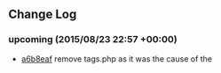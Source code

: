 ## Change Log

### upcoming (2015/08/23 22:57 +00:00)
- [a6b8eaf](https://github.com/pattonwebz/best-reloaded-bootstrap-theme/commit/a6b8eaf82ffe255ede527ab3393d646ffb8ac504) remove tags.php as it was the cause of the <title> theme-check fail (@pattonwebz)
- [4771c83](https://github.com/pattonwebz/best-reloaded-bootstrap-theme/commit/4771c834b4b03240673c1c36dcee11cc447eada8) Add 'title-tag' support will fallback for old versions (@pattonwebz)
- [1368759](https://github.com/pattonwebz/best-reloaded-bootstrap-theme/commit/1368759bd3a7220ed067ed237be5f400eb7b1ea6) ran grunt to recompile changes to stylesheet (@pattonwebz)
- [efc942b](https://github.com/pattonwebz/best-reloaded-bootstrap-theme/commit/efc942b33c58f3571b05593e37ef488d70064ee5) Styled .sticky with a :before (@pattonwebz)
- [a0cabc9](https://github.com/pattonwebz/best-reloaded-bootstrap-theme/commit/a0cabc9cce9309ae82ec59d2cd03540b2fa3f60a) Wrap the_author_link() with .bypostauthor and add styles (@pattonwebz)
- [630388d](https://github.com/pattonwebz/best-reloaded-bootstrap-theme/commit/630388d4e9f974c30f12dbee5b092747e5c5acbd) Applied .wp-caption styles to .gallery-caption (@pattonwebz)
- [abf8142](https://github.com/pattonwebz/best-reloaded-bootstrap-theme/commit/abf814231f3f9ee1db7fbae8c7186cc7ec658322) Added styles for .screen-reader-text (@pattonwebz)
- [c15d898](https://github.com/pattonwebz/best-reloaded-bootstrap-theme/commit/c15d8985aaf94dc9eb433b67bec22051691af533) Corrected Theme Name in style.less and Version number, ran grunt to recompile (@pattonwebz)
- [859294c](https://github.com/pattonwebz/best-reloaded-bootstrap-theme/commit/859294cc09a24de919d34b38bac75fd6ebbfb496) correct misplaced single quote in custom-posts.php (@pattonwebz)
- [79a7d70](https://github.com/pattonwebz/best-reloaded-bootstrap-theme/commit/79a7d706658afa1f5464d4d32b07ed3b1c6ba97e) change textdomain in options framework to match theme textdomain (@pattonwebz)
- [49e3569](https://github.com/pattonwebz/best-reloaded-bootstrap-theme/commit/49e35690e9d301931e73de4b0a6bb8c44ae1091c) Added a textdomain to strings that were already translatable in custom-posts.php file (@pattonwebz)
- [b795b64](https://github.com/pattonwebz/best-reloaded-bootstrap-theme/commit/b795b64aefacb789a5b680507207cd70bd27b226) add customizer sections for home, header, footer... expose some more options to the customizer (@pattonwebz)
- [fb794b7](https://github.com/pattonwebz/best-reloaded-bootstrap-theme/commit/fb794b7d9a39d8aa000234508b95841b10507718) make a new section in customizer for the header settings (@pattonwebz)
- [ccada47](https://github.com/pattonwebz/best-reloaded-bootstrap-theme/commit/ccada470bd17e8ca66594e38646cdd748759d4bc) add options to the customizer to handle the custom header section (@pattonwebz)
- [1dd21fb](https://github.com/pattonwebz/best-reloaded-bootstrap-theme/commit/1dd21fb1e37f09d02877424634998d8c710c502b) Assign keys to each of the options in options.php (@pattonwebz)
- [aeffdc8](https://github.com/pattonwebz/best-reloaded-bootstrap-theme/commit/aeffdc84d14e0d63639c8b458a1ef9bc390069c1) add a setting that uses 'textarea' (@pattonwebz)
- [0cd5f34](https://github.com/pattonwebz/best-reloaded-bootstrap-theme/commit/0cd5f34f73ed6f50deb9a500a8437809df4090b5) add class to handle textarea types in customizer (@pattonwebz)
- [9d86aba](https://github.com/pattonwebz/best-reloaded-bootstrap-theme/commit/9d86abab2a0e1e99344820ab1f62f1f4998ffd98) adjusted padding on .featured-bar-post to match alignment with other elements nearby (@pattonwebz)
- [be009f2](https://github.com/pattonwebz/best-reloaded-bootstrap-theme/commit/be009f2524bab1e8e8ef31a28eefc9b8101645b5) recomplied styles and readded grunt-github-changelog (@pattonwebz)
- [ef1d4aa](https://github.com/pattonwebz/best-reloaded-bootstrap-theme/commit/ef1d4aa3179eb4778462c485beb3a73136ef61d6) updated styles for slider in less files (@pattonwebz)
- [9d794fa](https://github.com/pattonwebz/best-reloaded-bootstrap-theme/commit/9d794fa098aa65fc36795e263a6619cbef2db841) fix incorrectly named functions so excerpts appear on homepage again (@pattonwebz)
- [365acc0](https://github.com/pattonwebz/best-reloaded-bootstrap-theme/commit/365acc0e6d97d23bb1945013f6c1e043be118e8b) update prefix for customizer settings (@pattonwebz)
- [c42d30e](https://github.com/pattonwebz/best-reloaded-bootstrap-theme/commit/c42d30e9c449255093dc2722391482ee557cb7ad) update namespace of theme in options.php (@pattonwebz)
- [d6e1fe5](https://github.com/pattonwebz/best-reloaded-bootstrap-theme/commit/d6e1fe5b71ec06a7a345c7d720a5542629a66a95) updated to latest theme options framework (@pattonwebz)
- [76f5e74](https://github.com/pattonwebz/best-reloaded-bootstrap-theme/commit/76f5e74c379fdc7973ed6e064b59bf4f890b670d) Revert "change options section name and title" (@pattonwebz)
- [e5f4eda](https://github.com/pattonwebz/best-reloaded-bootstrap-theme/commit/e5f4eda15b2c267a68ce5452243077f30a3af953) change options section name and title (@pattonwebz)
- [182b6d2](https://github.com/pattonwebz/best-reloaded-bootstrap-theme/commit/182b6d25743dbea38b8f367dadf79662dffa2662) debugging (@pattonwebz)
- [526ff2e](https://github.com/pattonwebz/best-reloaded-bootstrap-theme/commit/526ff2e7399f7a5cd0643b787d61875a1f5a09c2) debugging (@pattonwebz)
- [425f4cc](https://github.com/pattonwebz/best-reloaded-bootstrap-theme/commit/425f4cc718a8e0c8543c63e5dd8dab6b4ecb850a) debugging (@pattonwebz)
- [ef6e29a](https://github.com/pattonwebz/best-reloaded-bootstrap-theme/commit/ef6e29ab4f1c04029c3b799bfa14de3f929b33dd) add another checkbox to customizer for bestreloaded_display_header_banner_area (@pattonwebz)
- [b9c2b1b](https://github.com/pattonwebz/best-reloaded-bootstrap-theme/commit/b9c2b1bcb7e0e643e4f5e6ab919529e844b05320) add bestreloaded_intro_text to the custmizer (@pattonwebz)
- [dec5a9f](https://github.com/pattonwebz/best-reloaded-bootstrap-theme/commit/dec5a9f3642bece448e4713ef5023b9adda98871) add a function that pairs with the WP customizer to expose theme options there (@pattonwebz)
- [999efb3](https://github.com/pattonwebz/best-reloaded-bootstrap-theme/commit/999efb368d4bd8ea943504c349bd12d38af8f8c2) require_once the options.php file directly (@pattonwebz)
- [c797f2a](https://github.com/pattonwebz/best-reloaded-bootstrap-theme/commit/c797f2a061805a6f80104d5df67fb904fb7df684) add a key to bestreloaded_display_intro_text so it's easier to identify in the vustomizer (@pattonwebz)
- [41d7357](https://github.com/pattonwebz/best-reloaded-bootstrap-theme/commit/41d7357a8056e980d264f20c02c8d1bd54721d44) add githubChanges grunt task and auto generated changelog from github (@pattonwebz)
- [559c6bc](https://github.com/pattonwebz/best-reloaded-bootstrap-theme/commit/559c6bc159aa2877cee0ae820ffbae4e9a9158f1) update z-index on #social-block so it's above the rest of the elements (@pattonwebz)
- [96ef869](https://github.com/pattonwebz/best-reloaded-bootstrap-theme/commit/96ef86949a3057a49b34742ae666a8bc9ad8ccf0) add some error checking around social float values (@pattonwebz)
- [c20689f](https://github.com/pattonwebz/best-reloaded-bootstrap-theme/commit/c20689f8e5f8fa0e1c2975f8d7aac7006dd59f22) corrected socialTop calculation to remove 50 instaed of add (@pattonwebz)
- [6ef4973](https://github.com/pattonwebz/best-reloaded-bootstrap-theme/commit/6ef49731cfd767e620dbb3a40dddd5510456a55c) correct variable from socialtop to socialTop (@pattonwebz)
- [bba1c31](https://github.com/pattonwebz/best-reloaded-bootstrap-theme/commit/bba1c31458945679ee0db45121e76ad36362b80f) set debug to true (@pattonwebz)
- [71819a1](https://github.com/pattonwebz/best-reloaded-bootstrap-theme/commit/71819a19235c1ef9d9549c622104851ce61fdac4) add some debug code to social-float code (@pattonwebz)
- [ca124e3](https://github.com/pattonwebz/best-reloaded-bootstrap-theme/commit/ca124e33ccb07292c30a8cfc3e0a143c99c3e524) add comments section styles (@pattonwebz)
- [863f61e](https://github.com/pattonwebz/best-reloaded-bootstrap-theme/commit/863f61edbcf1607c930f894e7faeaf90fbdedcd0) move social float code to js/scripts.js and update it (@pattonwebz)
- [c0c1b1a](https://github.com/pattonwebz/best-reloaded-bootstrap-theme/commit/c0c1b1a0fb02751cfd73e28a5f03bd8f2c0e54df) wrapped brackets around calculation for clarity (@pattonwebz)
- [616a0cc](https://github.com/pattonwebz/best-reloaded-bootstrap-theme/commit/616a0cc06ea8dd6fa1ba1dd6ea01505da741d8c9) add 50 to value getBoundingclientrect() provides (@pattonwebz)
- [b0bed1a](https://github.com/pattonwebz/best-reloaded-bootstrap-theme/commit/b0bed1aa7c7c45d0b17975bf1ed495a3af921edb) change to .getBoundingClientrect().top to get position of #social-block (@pattonwebz)
- [505b9a4](https://github.com/pattonwebz/best-reloaded-bootstrap-theme/commit/505b9a44cd3b0ddf0801a4e4077c3fed4e3e0091) change .affix top value to match vertical scroll of the social box (@pattonwebz)
- [8253571](https://github.com/pattonwebz/best-reloaded-bootstrap-theme/commit/82535711b9e32391b19f7ed37d3ceda49a785d40) change offset top position for debugging (@pattonwebz)
- [5fb0af8](https://github.com/pattonwebz/best-reloaded-bootstrap-theme/commit/5fb0af85dfd8ef48b6f34c5a21a6146aca1f7280) change .affix bottom:value (@pattonwebz)
- [3a54859](https://github.com/pattonwebz/best-reloaded-bootstrap-theme/commit/3a54859d1fab1238c42fcb16b3a477c915384af5) un-commented the .affix function offset in the footer.php file (@pattonwebz)
- [ba02227](https://github.com/pattonwebz/best-reloaded-bootstrap-theme/commit/ba0222785b20c628beda260ded989fc2a2d8f894) remove data-* attributes from #social-block markup (@pattonwebz)
- [0aee6c3](https://github.com/pattonwebz/best-reloaded-bootstrap-theme/commit/0aee6c330d1ca94b94391f0f4fda35396728f55d) recompile stylesheets (@pattonwebz)
- [4dd423f](https://github.com/pattonwebz/best-reloaded-bootstrap-theme/commit/4dd423fb58abb21a11c3582db3c245884c9ea5c3) apply positioning to #social-block.affix (@pattonwebz)
- [c0725ce](https://github.com/pattonwebz/best-reloaded-bootstrap-theme/commit/c0725ce1d9ed2ea70c9dede11fe3cd344a28a029) recomplied styles (@pattonwebz)
- [3054763](https://github.com/pattonwebz/best-reloaded-bootstrap-theme/commit/305476357337de36493c5a25b7512e0f80802813) changed styles for featured bar and .hero-p (@pattonwebz)
- [e020434](https://github.com/pattonwebz/best-reloaded-bootstrap-theme/commit/e020434ffa7b8814931d580c60d25fd2717851b0) wrap a conditonal around post opening featured area to test if it would have content (@pattonwebz)
- [73f025a](https://github.com/pattonwebz/best-reloaded-bootstrap-theme/commit/73f025a1f32f6e3c612e794387a021f4d6ac8f14) fixed namespaced function calls (@pattonwebz)
- [1fb6ddc](https://github.com/pattonwebz/best-reloaded-bootstrap-theme/commit/1fb6ddcb168fdddf49ed8d962f97023bc5c51b9f) forgot to save this file before last commit (@pattonwebz)
- [393fe6d](https://github.com/pattonwebz/best-reloaded-bootstrap-theme/commit/393fe6db401d6354076542cad3e3a57f2b917855) namespace many of the function names in the functions.php and /inc/*.php files (@pattonwebz)
- [3828c07](https://github.com/pattonwebz/best-reloaded-bootstrap-theme/commit/3828c0736c4c038887539fbb7bcbdb886f2ec135) changed option name for header image checkbox to reflect it's purpose better (@pattonwebz)
- [4804ad8](https://github.com/pattonwebz/best-reloaded-bootstrap-theme/commit/4804ad8a294b7a2f329b21eb4423ed68b94b970e) made sure that all options are namespaced with theme name (@pattonwebz)
- [296ddf7](https://github.com/pattonwebz/best-reloaded-bootstrap-theme/commit/296ddf7de495fadde467a5f80ef54d76799e0e9f) fixed typo in .footer-bottom, reduced .widget-title bottom-margin in footer (@pattonwebz)
- [eb0268c](https://github.com/pattonwebz/best-reloaded-bootstrap-theme/commit/eb0268c9343063aad663fe153302fe0dd0cce27d) made widget list styles more efficient (@pattonwebz)
- [59efefe](https://github.com/pattonwebz/best-reloaded-bootstrap-theme/commit/59efefe3fac30c14de7e6246d32f7cc6a8c43bbf) add a new mixin to remove row margins, (@pattonwebz)
- [d5f9680](https://github.com/pattonwebz/best-reloaded-bootstrap-theme/commit/d5f96807e9d5b0f25e14e4004a160c932a4edc57) added missing } to widgets.less, recomplied css (@pattonwebz)
- [549e1c0](https://github.com/pattonwebz/best-reloaded-bootstrap-theme/commit/549e1c00ea8562749a5b50ef8c8167badeb21fb1) Merge branch 'master' of github.com:pattonwebz/best-reloaded-bootstrap-theme into style-changes (@pattonwebz)
- [0adff31](https://github.com/pattonwebz/best-reloaded-bootstrap-theme/commit/0adff31113ecd31c7b99e7b44a169335e771d78e) adjust letter-spacing on headers (@pattonwebz)
- [5a1f5c0](https://github.com/pattonwebz/best-reloaded-bootstrap-theme/commit/5a1f5c0cc401863b748be1bacd1f8621aa6283f2) add new styles for footer widget area (@pattonwebz)
- [49698f0](https://github.com/pattonwebz/best-reloaded-bootstrap-theme/commit/49698f0095f14a130dd14f3ca1beb31222f2cf06) modified footer element classes (@pattonwebz)
- [7fe472b](https://github.com/pattonwebz/best-reloaded-bootstrap-theme/commit/7fe472baf6fd3397c8325e5401d4e994f8cfc162) adjusted classes applied to elements in the footer (@pattonwebz)
- [e7d5953](https://github.com/pattonwebz/best-reloaded-bootstrap-theme/commit/e7d5953f929daffe18e3db4d2099a634e2fbbb83) test changing value in embeded script in footer (@pattonwebz)
- [a55f02b](https://github.com/pattonwebz/best-reloaded-bootstrap-theme/commit/a55f02b538b342a7e4a53ee561db96ed19966759) add a :focus style to links in the sidebar (@pattonwebz)
- [c437ce7](https://github.com/pattonwebz/best-reloaded-bootstrap-theme/commit/c437ce777137b91ca7c8cd87e573ca30081f6dd3) Remove inline styles that WordPress adds alongside the default Recent Comments widget (@pattonwebz)
- [3061023](https://github.com/pattonwebz/best-reloaded-bootstrap-theme/commit/3061023f0271d101eae8dee1603c787faff23702) playing around with selector order with .less (@pattonwebz)
- [96ee3eb](https://github.com/pattonwebz/best-reloaded-bootstrap-theme/commit/96ee3ebd94942759cd0f3ef14fa177a694ca3894) featured-bar-post styles fixed for alignment, also widget changes (@pattonwebz)
- [dd85f3a](https://github.com/pattonwebz/best-reloaded-bootstrap-theme/commit/dd85f3a1034e8f5a380f2ba021b1260e338c4758) increase max size of .container for min-width:1200 (@pattonwebz)
- [7c52c0f](https://github.com/pattonwebz/best-reloaded-bootstrap-theme/commit/7c52c0f8362b459f861c304a55050065d742d02a) remove un-needed style rule (@pattonwebz)
- [ae4be6b](https://github.com/pattonwebz/best-reloaded-bootstrap-theme/commit/ae4be6be7a65b108b6b8c50230904153d3f70ac5) widget style fixes (@pattonwebz)
- [0312cf8](https://github.com/pattonwebz/best-reloaded-bootstrap-theme/commit/0312cf8edf709724c894c982e4c11ad59d86338d) widget style changes (@pattonwebz)
- [5548fba](https://github.com/pattonwebz/best-reloaded-bootstrap-theme/commit/5548fba5ba9ea60bd3b13450c6cfc7518ad5d11b) change .footer-site-title to #footer-site-title (@pattonwebz)
- [b5bef82](https://github.com/pattonwebz/best-reloaded-bootstrap-theme/commit/b5bef8292bdad16793240c2dfa816402e857bc4c) added some footer styles (@pattonwebz)
- [bb0edc1](https://github.com/pattonwebz/best-reloaded-bootstrap-theme/commit/bb0edc11f4950edb0843d20171ca0aee51060c19) added an #id to the site title in the footer (@pattonwebz)
- [768807f](https://github.com/pattonwebz/best-reloaded-bootstrap-theme/commit/768807f912fba13243f73f8536b0c9ab591ecc27) replace a single quote with double quote (@pattonwebz)
- [a0bcc0f](https://github.com/pattonwebz/best-reloaded-bootstrap-theme/commit/a0bcc0faedfbe35daf687e0def8389a257ef9a56) reorganize the classnames in the footer.php file (@pattonwebz)
- [7e5eec6](https://github.com/pattonwebz/best-reloaded-bootstrap-theme/commit/7e5eec62728e006254fdd6b15275ea33f54ac98f) add an #id to the main site footer (@pattonwebz)
- [0c61092](https://github.com/pattonwebz/best-reloaded-bootstrap-theme/commit/0c61092ca191954099575c559ee05dbfb2ceeda6) add some new .less files, reorganize some styles, add some new ones (@pattonwebz)
- [9b34a84](https://github.com/pattonwebz/best-reloaded-bootstrap-theme/commit/9b34a840f36953b94359398017e5165606c505e8) recompile css (@pattonwebz)
- [917b847](https://github.com/pattonwebz/best-reloaded-bootstrap-theme/commit/917b84730e7bdd5f837ae70c60d154a431b0ab1f) fix 2 typos in .less files (@pattonwebz)
- [eb1494f](https://github.com/pattonwebz/best-reloaded-bootstrap-theme/commit/eb1494f1ca432f4a52d0973a97b7ecf6fc211340) updated css files based on less files (@pattonwebz)
- [e756762](https://github.com/pattonwebz/best-reloaded-bootstrap-theme/commit/e756762b672f8fcb8b768551d6b44da484ed7192) Merge branch 'style-changes' (@pattonwebz)
- [ba60fa4](https://github.com/pattonwebz/best-reloaded-bootstrap-theme/commit/ba60fa48171db8f421d27328c051628f47d3ceec) revert font size change (@pattonwebz)
- [#1](https://github.com/pattonwebz/best-reloaded-bootstrap-theme/pull/1) Merge pull request #1 from pattonwebz/123 (@pattonwebz)
- [8a0fc1e](https://github.com/pattonwebz/best-reloaded-bootstrap-theme/commit/8a0fc1ee36f816118204e12ac870a544b9f020f2) updated base font to 18px (@pattonwebz)
- [1f9834d](https://github.com/pattonwebz/best-reloaded-bootstrap-theme/commit/1f9834d793b028a72545da96c43fa2f4613451cc) rework some widget styles (@pattonwebz)
- [1b60371](https://github.com/pattonwebz/best-reloaded-bootstrap-theme/commit/1b60371821344521d7bfdb246821b4f0125ac0ab) rework some widget styles (@pattonwebz)
- [1df64cf](https://github.com/pattonwebz/best-reloaded-bootstrap-theme/commit/1df64cfad5c7169d8be511ad5bd854202061b54f) fixed version numbers on bootstrap css/js (@pattonwebz)
- [df2253a](https://github.com/pattonwebz/best-reloaded-bootstrap-theme/commit/df2253a774c9400f58a87e48504a78bbc3a7e94d) Widget style change (@pattonwebz)
- [224ed2f](https://github.com/pattonwebz/best-reloaded-bootstrap-theme/commit/224ed2f6be3d7bc7d613be16d72fdd30a15c9e15) update version query string on styles and scripts, fixed style bug (@pattonwebz)
- [8684c0f](https://github.com/pattonwebz/best-reloaded-bootstrap-theme/commit/8684c0f0ca616335009e51cde36678f2607acb95) updated changelog to better reflect changes (@pattonwebz)
- [b6c2bf9](https://github.com/pattonwebz/best-reloaded-bootstrap-theme/commit/b6c2bf95989993238309dc14334f2bf4a8e9ec8c) updated changelog to reflect somewhat of a versioning scheme (@pattonwebz)
- [9e2fe17](https://github.com/pattonwebz/best-reloaded-bootstrap-theme/commit/9e2fe17a9be6d26fcb54ffa4f9c22f6a0bcd5ff5) fix version numbering (@pattonwebz)
- [ba2b63c](https://github.com/pattonwebz/best-reloaded-bootstrap-theme/commit/ba2b63cf1585d89339b94b6e762a4795a4659532) fix some styles (@pattonwebz)
- [ef5ea48](https://github.com/pattonwebz/best-reloaded-bootstrap-theme/commit/ef5ea485814b1f664b034503b53d3333c2580c24) fixed some style issues (@pattonwebz)
- [b91d28b](https://github.com/pattonwebz/best-reloaded-bootstrap-theme/commit/b91d28b4192493eb8fee40c6b0f18eb0be2102da) Merge branch 'less-integration' (@pattonwebz)
- [fa92616](https://github.com/pattonwebz/best-reloaded-bootstrap-theme/commit/fa9261698a46375fad34b03a4eb4824dbf1dd08e) remove section that changes bundeled jQuery version (@pattonwebz)
- [13c1daf](https://github.com/pattonwebz/best-reloaded-bootstrap-theme/commit/13c1daf6ee5672b834bd038f7cd76ec93454b45b) update some scaffold and variables (@pattonwebz)
- [a768e49](https://github.com/pattonwebz/best-reloaded-bootstrap-theme/commit/a768e497e6f04eafbc88eb52d39915e2e7e23424) fully-lessified all the files in the /assets/less/ folder (@pattonwebz)
- [c2d3022](https://github.com/pattonwebz/best-reloaded-bootstrap-theme/commit/c2d3022d9ac9cc404bc2ecb1380ad709e8392692) recomplied css based on new .effects.less file. (@pattonwebz)
- [47ba782](https://github.com/pattonwebz/best-reloaded-bootstrap-theme/commit/47ba782894dd998b63a80ed685951eca5de78140) less-ified the styles in effects.less (@pattonwebz)
- [5e79fe2](https://github.com/pattonwebz/best-reloaded-bootstrap-theme/commit/5e79fe2844087878ff82f4b0b15b66d0949002f6) updated 'watch' task to run the 'default' task chain (@pattonwebz)
- [c765e47](https://github.com/pattonwebz/best-reloaded-bootstrap-theme/commit/c765e4772493925ba3d6e475c69f7c9f2b320099) add carousel-caption style to add a bg temporarily (@pattonwebz)
- [d08cc71](https://github.com/pattonwebz/best-reloaded-bootstrap-theme/commit/d08cc71487b06ebd9aca3657f1fa1e0831edee8f) updated Bootstrap css, js & fonts to latest v3.3.5 (@pattonwebz)
- [4fff721](https://github.com/pattonwebz/best-reloaded-bootstrap-theme/commit/4fff7210480b41a03589722f910766f752dd6d05) emptied out old/outdated changelog (@pattonwebz)
- [434b212](https://github.com/pattonwebz/best-reloaded-bootstrap-theme/commit/434b2128e9a8079b893f9157afcbd8f1852bd86b) Moved '/less/' directory to '/assets/less/' and updated Gruntfile.js to point to new directory (@pattonwebz)
- [dbfcd3f](https://github.com/pattonwebz/best-reloaded-bootstrap-theme/commit/dbfcd3f882caa61cec74ce99903714fd1d996d77) Merge branch 'grunt-configs' (@pattonwebz)
- [e19f184](https://github.com/pattonwebz/best-reloaded-bootstrap-theme/commit/e19f1844988f12f8bddf0444ba85678153084781) Added 'production' task (@pattonwebz)
- [8340cdf](https://github.com/pattonwebz/best-reloaded-bootstrap-theme/commit/8340cdf737be0c6a5976a43292e71559dcf28d0a) add a 'dev' task to do the dev tasks only (@pattonwebz)
- [c540c06](https://github.com/pattonwebz/best-reloaded-bootstrap-theme/commit/c540c0646778074266cbf8ecf3556caca379084a) Merge branch 'grunt-configs' (@pattonwebz)
- [d5014eb](https://github.com/pattonwebz/best-reloaded-bootstrap-theme/commit/d5014eb8bc4fa1bcff5507d99c93d502976df4f2) removed last set of vendor prefixes from .less files (@pattonwebz)
- [9c39cb1](https://github.com/pattonwebz/best-reloaded-bootstrap-theme/commit/9c39cb10a944963904a4fe6606f1dabd56cc3825) swapped in grunt-postcss and configured it to work (@pattonwebz)
- [9d3f85f](https://github.com/pattonwebz/best-reloaded-bootstrap-theme/commit/9d3f85fcc4085284021b12db17bfacdad6c64d64) used autoprefixer and worked fine (@pattonwebz)
- [a813d04](https://github.com/pattonwebz/best-reloaded-bootstrap-theme/commit/a813d0409ffd694817e5c2bbedee0242c46b1bea) Add grunt-autoprefixer to node dev packages (@pattonwebz)
- [d4675e2](https://github.com/pattonwebz/best-reloaded-bootstrap-theme/commit/d4675e22d6188b151c8bb9c97c2f2a7a1cb27fc0) removed less-autoprefix to be replaced with a css based one (@pattonwebz)
- [c2c5115](https://github.com/pattonwebz/best-reloaded-bootstrap-theme/commit/c2c511564696a21e57af35c0842d5055663ea866) properly add the auto-prefixer (@pattonwebz)
- [57b4544](https://github.com/pattonwebz/best-reloaded-bootstrap-theme/commit/57b454420b558286c9881f80eb88359755670e9f) fix missing comma in grunt file (@pattonwebz)
- [3b14724](https://github.com/pattonwebz/best-reloaded-bootstrap-theme/commit/3b14724c75662bfe8a4feaca92cd85af6e31648d) Added an auto-prefixer set at 2 previous browser versions (@pattonwebz)
- [09c6406](https://github.com/pattonwebz/best-reloaded-bootstrap-theme/commit/09c6406f7a980a1432eb8317eea384c2ed465642) Added more .less files, migrated the rest of the existing styles to them (@pattonwebz)
- [cfe0280](https://github.com/pattonwebz/best-reloaded-bootstrap-theme/commit/cfe0280a72a1d8bfa4ff3da329f5be9c04db117a) Add more less files (@pattonwebz)
- [bb45052](https://github.com/pattonwebz/best-reloaded-bootstrap-theme/commit/bb4505238eb6b8c89451479f3cdb88270b090ace) Gruntify! (@pattonwebz)
- [45822bc](https://github.com/pattonwebz/best-reloaded-bootstrap-theme/commit/45822bc58f45423c77291c34a73e3aca99ca5e40) Add Gruntfile.js and package.json ready for bringing in grunt (@pattonwebz)
- [8b8053c](https://github.com/pattonwebz/best-reloaded-bootstrap-theme/commit/8b8053c3ec4ae6c0131ba9954a03a355b5904e01) add more .less files, migrate more styles to them (@pattonwebz)
- [25f47fe](https://github.com/pattonwebz/best-reloaded-bootstrap-theme/commit/25f47fe77c95a522f5225c4c4918548b2434586b) Added the /less directory and some files as starting point for less-ifying the theme (@pattonwebz)
- [4ee1b73](https://github.com/pattonwebz/best-reloaded-bootstrap-theme/commit/4ee1b73306076aa3efb0ee66883d808c851871dd) removed <hgroup> wrapper from site title (@pattonwebz)
- [2e90114](https://github.com/pattonwebz/best-reloaded-bootstrap-theme/commit/2e901144d348a36eecb17a0d722314a81bceb3cd) remove and old check added to detect presense of disqus commenting system (@pattonwebz)
- [3bed7b1](https://github.com/pattonwebz/best-reloaded-bootstrap-theme/commit/3bed7b16860ac3947da6060fef71f2013adc26df) clean up home template (@pattonwebz)
- [b34289a](https://github.com/pattonwebz/best-reloaded-bootstrap-theme/commit/b34289a8dcc9e2a084eee8bb34d736d57ed5eed8) remove extra </div> tag (@pattonwebz)
- [d726fe5](https://github.com/pattonwebz/best-reloaded-bootstrap-theme/commit/d726fe55728b246e30207e8bc67cd0c73ac7264b) remove hardcoded function used on previous site (@pattonwebz)
- [bc9538e](https://github.com/pattonwebz/best-reloaded-bootstrap-theme/commit/bc9538efd6611e840467f4da78f9bc8d2bdfc0ad) normalized opening comments of *.php files in root to confrom to new standard (@pattonwebz)
- [979b467](https://github.com/pattonwebz/best-reloaded-bootstrap-theme/commit/979b4672a5ae0db333ba5cac0c56e075dff0c6a1) update header comments to conform to new standard (@pattonwebz)
- [8ba7e59](https://github.com/pattonwebz/best-reloaded-bootstrap-theme/commit/8ba7e59d29d32d5c0267a378e270668ea57ee44a) version bump and some fixes to style opening commentx (@pattonwebz)
- [b9cac09](https://github.com/pattonwebz/best-reloaded-bootstrap-theme/commit/b9cac094df4762de2bf42b5c20705d2d0b0edf6c) update index.php with package details to be used throughout theme (@pattonwebz)
- [780fd31](https://github.com/pattonwebz/best-reloaded-bootstrap-theme/commit/780fd312733c3fc359110f821b486abded5a0cc1) initial commit (@pattonwebz)